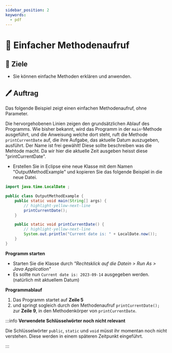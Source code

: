 ```yaml
---
sidebar_position: 2
keywords:
  - pdf
---
```


# 👷 Einfacher Methodenaufruf

## :dart: Ziele

- Sie können einfache Methoden erklären und anwenden.

## :pen: Auftrag

Das folgende Beispiel zeigt einen einfachen Methodenaufruf, ohne Parameter.

Die hervorgehobenen Linien zeigen den grundsätzlichen Ablauf des Programms. Wie
bisher bekannt, wird das Programm in der `main`-Methode ausgeführt, und die
Anweisung welche dort steht, ruft die Methode `printCurrentDate` auf, die ihre
Aufgabe, das aktuelle Datum auszugeben, ausführt. Der Name ist frei gewählt!
Diese sollte beschreiben was die Mehtode macht. Da wir hier die aktuelle Zeit
ausgeben heisst diese "printCurrentDate".

- Erstellen Sie in Eclipse eine neue Klasse mit dem Namen "OutputMethodExample"
  und kopieren Sie das folgende Beispiel in die neue Datei.

```java showLineNumbers
import java.time.LocalDate ;

public class OutputMethodExample {
    public static void main(String[] args) {
        // highlight-yellow-next-line
        printCurrentDate();
    }

    public static void printCurrentDate() {
        // highlight-yellow-next-line
        System.out.println("Current date is: " + LocalDate.now());
    }
}
```

<div class="grid"><div>

**Programm starten**

- Starten Sie die Klasse durch _"Rechtsklick auf die Datein > Run As > Java
  Application"_
- Es sollte nun `Current date is: 2023-09-14` ausgegeben werden. (natürlich mit
  aktuellem Datum)

</div><div>

**Programmablauf**

1. Das Programm startet auf **Zeile 5**
2. und springt sogleich durch den Methodenaufruf `printCurrentDate();` zur
   **Zeile 9**, in den Methodenkörper von `printCurrentDate`.

</div></div>

:::info **Verwendete Schlüsselwörter noch nicht relevant**

Die Schlüsselwörter `public`, `static` und `void` müsst ihr momentan noch nicht
verstehen. Diese werden in einem späteren Zeitpunkt eingeführt.

:::
